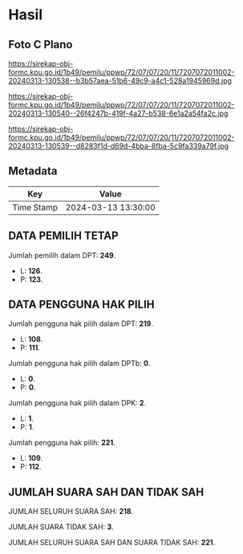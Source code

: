 # Hasil

## Foto C Plano

https://sirekap-obj-formc.kpu.go.id/1b49/pemilu/ppwp/72/07/07/20/11/7207072011002-20240313-130538--b3b57aea-51b6-49c9-a4c1-528a1945969d.jpg

https://sirekap-obj-formc.kpu.go.id/1b49/pemilu/ppwp/72/07/07/20/11/7207072011002-20240313-130540--26f4247b-419f-4a27-b538-6e1a2a54fa2c.jpg

https://sirekap-obj-formc.kpu.go.id/1b49/pemilu/ppwp/72/07/07/20/11/7207072011002-20240313-130539--d8283f1d-d69d-4bba-8fba-5c9fa339a79f.jpg


## Metadata

| Key        | Value               |
| ---------- | ------------------- |
| Time Stamp | 2024-03-13 13:30:00 |


## DATA PEMILIH TETAP

Jumlah pemilih dalam DPT: **249**.
 * L: **126**.
 * P: **123**.

## DATA PENGGUNA HAK PILIH

Jumlah pengguna hak pilih dalam DPT: **219**.
 * L: **108**.
 * P: **111**.

Jumlah pengguna hak pilih dalam DPTb: **0**.
 * L: **0**.
 * P: **0**.

Jumlah pengguna hak pilih dalam DPK: **2**.
 * L: **1**.
 * P: **1**.

Jumlah pengguna hak pilih: **221**.
 * L: **109**.
 * P: **112**.

## JUMLAH SUARA SAH DAN TIDAK SAH

JUMLAH SELURUH SUARA SAH: **218**.

JUMLAH SUARA TIDAK SAH: **3**.

JUMLAH SELURUH SUARA SAH DAN SUARA TIDAK SAH: **221**.


